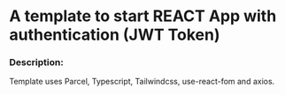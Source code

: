 # A template to start REACT App with authentication (JWT Token) 

### Description:

Template uses Parcel, Typescript, Tailwindcss, use-react-fom and axios.

